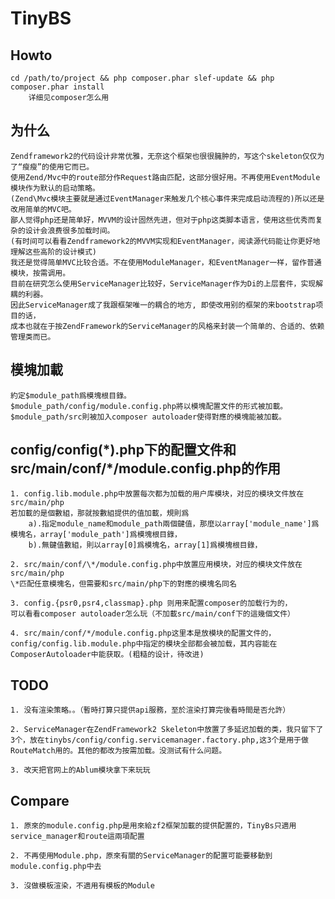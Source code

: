 TinyBS
============

Howto
------------

    cd /path/to/project && php composer.phar slef-update && php composer.phar install
        详细见composer怎么用

为什么
------------

	Zendframework2的代码设计非常优雅，无奈这个框架也很很臃肿的，写这个skeleton仅仅为了“瘦瘦”的使用它而已。
	使用Zend/Mvc中的route部分作Request路由匹配，这部分很好用。不再使用EventModule模块作为默认的启动策略。
	(Zend\Mvc模块主要就是通过EventManager来触发几个核心事件来完成启动流程的)所以还是改用简单的MVC吧。
	鄙人觉得php还是简单好，MVVM的设计固然先进，但对于php这类脚本语言，使用这些优秀而复杂的设计会浪费很多加载时间。
	(有时间可以看看Zendframework2的MVVM实现和EventManager，阅读源代码能让你更好地理解这些高阶的设计模式)
	我还是觉得简单MVC比较合适。不在使用ModuleManager，和EventManager一样，留作普通模块，按需调用。
	目前在研究怎么使用ServiceManager比较好，ServiceManager作为Di的上层套件，实现解耦的利器。
	因此ServiceManager成了我跟框架唯一的耦合的地方, 即使改用别的框架的来bootstrap项目的话，
	成本也就在于按ZendFramework的ServiceManager的风格来封装一个简单的、合适的、依赖管理类而已。

模塊加載
------------

    約定$module_path爲模塊根目錄。
    $module_path/config/module.config.php將以模塊配置文件的形式被加載。
    $module_path/src則被加入composer autoloader使得對應的模塊能被加載。

config/config(\*).php下的配置文件和src/main/conf/\*/module.config.php的作用
------------

    1. config.lib.module.php中放置每次都为加载的用户库模块，对应的模块文件放在src/main/php
    若加載的是個數組，那就按數組提供的值加載，規則爲 
        a).指定module_name和module_path兩個鍵值，那麼以array['module_name']爲模塊名，array['module_path']爲模塊根目錄，
        b).無鍵值數組，則以array[0]爲模塊名，array[1]爲模塊根目錄，
    
    2. src/main/conf/\*/module.config.php中放置应用模块，对应的模块文件放在src/main/php
    \*匹配任意模塊名，但需要和src/main/php下的對應的模塊名同名
    
    3. config.{psr0,psr4,classmap}.php 则用来配置composer的加载行为的，
    可以看看composer autoloader怎么玩（不加載src/main/conf下的這幾個文件）
    
    4. src/main/conf/*/module.config.php这里本是放模块的配置文件的，
    config/config.lib.module.php中指定的模块全部都会被加载，其内容能在ComposerAutoloader中能获取。(粗糙的设计，待改进)
    

TODO
------------

    1. 没有渲染策略。。（暫時打算只提供api服務，至於渲染打算完後看時間是否允許）
    
    2. ServiceManager在ZendFramework2 Skeleton中放置了多延迟加载的类，我只留下了3个，放在tinybs/config/config.servicemanager.factory.php,这3个是用于做RouteMatch用的。其他的都改为按需加载。没测试有什么问题。
    
    3. 改天把官网上的Ablum模块拿下来玩玩
    
Compare
------------

    1. 原來的module.config.php是用來給zf2框架加載的提供配置的，TinyBs只適用service_manager和route這兩項配置
    
    2. 不再使用Module.php，原來有關的ServiceManager的配置可能要移動到module.config.php中去
    
    3. 沒做模板渲染，不適用有模板的Module